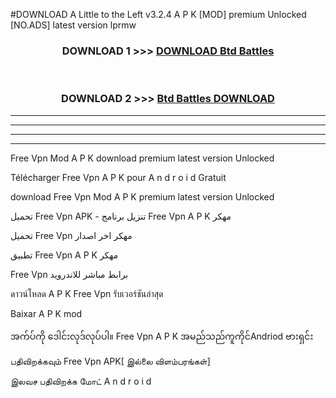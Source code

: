 #DOWNLOAD A Little to the Left v3.2.4 A P K [MOD] premium Unlocked [NO.ADS] latest version lprmw 



<div align="center">

<h3>DOWNLOAD 1 >>> <a href="https://getmod1.web.app/?judule=Btd Battles">DOWNLOAD Btd Battles</a></h3><br>

<h3>DOWNLOAD 2 >>> <a href="https://getmod1.web.app/?judule=Btd Battles">Btd Battles DOWNLOAD </a></h3>

</div>


----------------------------------------------------------

----------------------------------------------------------

----------------------------------------------------------

----------------------------------------------------------


Free Vpn  Mod A P K download premium latest version Unlocked

Télécharger  Free Vpn  A P K pour A n d r o i d Gratuit

download Free Vpn  Mod A P K premium latest version Unlocked

تحميل Free Vpn  APK - تنزيل برنامج Free Vpn  A P K مهكر

تحميل Free Vpn  مهكر اخر اصدار

تطبيق Free Vpn  A P K مهكر

Free Vpn  برابط مباشر للاندرويد

ดาวน์โหลด A P K Free Vpn  รับเวอร์ชันล่าสุด

Baixar A P K mod

အက်ပ်ကို ဒေါင်းလုဒ်လုပ်ပါ။ Free Vpn  A P K အမည်သည်ကူကိုင်Andriod ဗားရှင်း

பதிவிறக்கவும் Free Vpn  APK[ இல்லை விளம்பரங்கள்] 
 
இலவச பதிவிறக்க மோட் A n d r o i d



